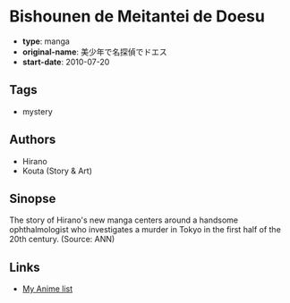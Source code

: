 # Bishounen de Meitantei de Doesu

-   **type**: manga
-   **original-name**: 美少年で名探偵でドエス
-   **start-date**: 2010-07-20

## Tags

-   mystery

## Authors

-   Hirano
-   Kouta (Story & Art)

## Sinopse

The story of Hirano's new manga centers around a handsome ophthalmologist who investigates a murder in Tokyo in the first half of the 20th century. (Source: ANN)

## Links

-   [My Anime list](https://myanimelist.net/manga/20964/Bishounen_de_Meitantei_de_Doesu)
